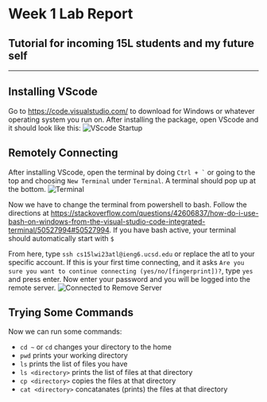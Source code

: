 # Week 1 Lab Report
## Tutorial for incoming 15L students and my future self
---
## Installing VScode
Go to https://code.visualstudio.com/ to download for Windows or whatever operating system you run on. After installing the package, open VScode and it should look like this:
![VScode Startup](https://user-images.githubusercontent.com/110417453/212200666-ec6b3fd4-fea4-4176-ad41-647a5a2b565a.png)

## Remotely Connecting
After installing VScode, open the terminal by doing `` Ctrl + ` `` or going to the top and choosing `New Terminal` under `Terminal`. A terminal should pop up at the bottom.
![Terminal](https://user-images.githubusercontent.com/110417453/212201723-d9a2fc45-b67d-4666-8191-881aae19a41a.png)

Now we have to change the terminal from powershell to bash.
Follow the directions at https://stackoverflow.com/questions/42606837/how-do-i-use-bash-on-windows-from-the-visual-studio-code-integrated-terminal/50527994#50527994.
If you have bash active, your terminal should automatically start with `$`

From here, type `ssh cs15lwi23atl@ieng6.ucsd.edu` or replace the atl to your specific account. If this is your first time connecting, and it asks `Are you sure you want to continue connecting (yes/no/[fingerprint])?`, type `yes` and press enter.
Now enter your password and you will be logged into the remote server.
![Connected to Remove Server](https://user-images.githubusercontent.com/110417453/212202565-f4f3679e-2a82-461d-8e6e-adfb85d6f4e0.png)

## Trying Some Commands
Now we can run some commands:
* ` cd ~ ` or ` cd ` changes your directory to the home
* ` pwd ` prints your working directory
* ` ls ` prints the list of files you have
* ` ls <directory> ` prints the list of files at that directory
* ` cp <directory> ` copies the files at that directory
* ` cat <directory> ` concatanates (prints) the files at that directory
